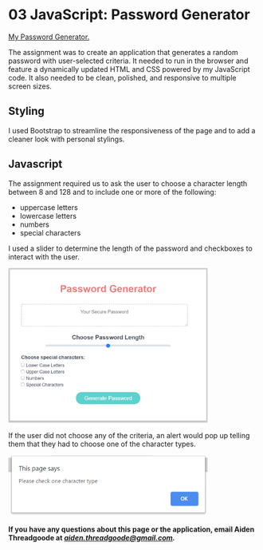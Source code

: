 # 03 JavaScript: Password Generator

[My Password Generator.](https://a-thread.github.io/Personal-Password-Generator/)

The assignment was to create an application that generates a random password with user-selected criteria. It needed to run in the browser and feature a dynamically updated HTML and CSS powered by my JavaScript code. It also needed to be clean, polished, and responsive to multiple screen sizes. 

## Styling

I used Bootstrap to streamline the responsiveness of the page and to add a cleaner look with personal stylings.

## Javascript

The assignment required us to ask the user to choose a character length between 8 and 128 and to include one or more of the following:
- uppercase letters
- lowercase letters
- numbers
- special characters

I used a slider to determine the length of the password and checkboxes to interact with the user. 

<img src="/Assets/password-generator.png" width=400px alt="photo of Aiden's Password Generator"/>

If the user did not choose any of the criteria, an alert would pop up telling them that they had to choose one of the character types.

<img src="/Assets/check-one.png" width=400px alt="alert showing Please check one character type"/>

**If you have any questions about this page or the application, email Aiden Threadgoode at *<aiden.threadgoode@gmail.com>.***